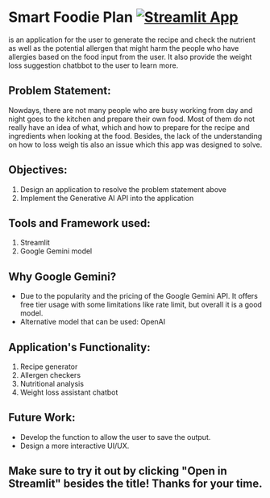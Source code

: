 # Smart Foodie Plan [![Streamlit App](https://static.streamlit.io/badges/streamlit_badge_black_white.svg)](https://smartfoodieplan-l5jbgycsyunzbvnywbqtsx.streamlit.app/)
is an application for the user to generate the recipe and check the nutrient as well as the potential allergen that might harm the people who have allergies based on the food input from the user. It also provide the weight loss suggestion chatbbot to the user to learn more.

## Problem Statement:
Nowdays, there are not many people who are busy working from day and night goes to the kitchen and prepare their own food. Most of them do not really have an idea of what, which and how to prepare for the recipe and ingredients when looking at the food. Besides, the lack of the understanding on how to loss weigh tis also an issue which this app was designed to solve.

## Objectives:
1. Design an application to resolve the problem statement above
2. Implement the Generative AI API into the application

## Tools and Framework used:
1. Streamlit
2. Google Gemini model

## Why Google Gemini?
- Due to the popularity and the pricing of the Google Gemini API. It offers free tier usage with some limitations like rate limit, but overall it is a good model.
- Alternative model that can be used: OpenAI

## Application's Functionality:
1. Recipe generator
2. Allergen checkers
3. Nutritional analysis
4. Weight loss assistant chatbot

## Future Work:
- Develop the function to allow the user to save the output.
- Design a more interactive UI/UX.

## Make sure to try it out by clicking "Open in Streamlit" besides the title! Thanks for your time.

